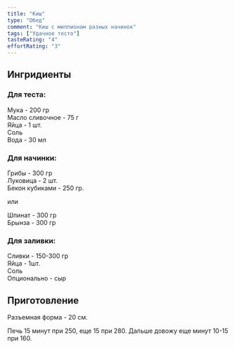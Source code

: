```yaml
---
title: "Киш"
type: "Обед"
comment: "Киш с миллионом разных начинок"
tags: ["Удачное тесто"]
tasteRating: "4"
effortRating: "3"
---
```


## Ингридиенты

### Для теста:

Мука - 200 гр  
Масло сливочное - 75 г  
Яйца - 1 шт.  
Соль  
Вода - 30 мл

### Для начинки:

Грибы - 300 гр  
Луковица - 2 шт.  
Бекон кубиками - 250 гр.

или

Шпинат - 300 гр  
Брынза - 300 гр

### Для заливки:

Сливки - 150-300 гр  
Яйца - 1шт.  
Соль  
Опционально - сыр

## Приготовление
Разъемная форма - 20 см.

Печь 15 минут при 250, еще 15 при 280. Дальше довожу еще минут 10-15 при 160. 
